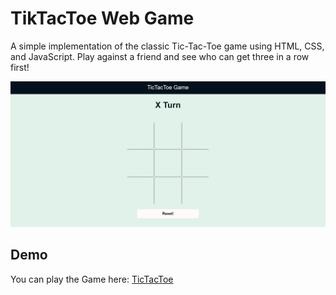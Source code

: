# TikTacToe Web Game
A simple implementation of the classic Tic-Tac-Toe game using HTML, CSS, and JavaScript. Play against a friend and see who can get three in a row first!

![Capture](./assets/game.png)

## Demo
You can play the Game here: [TicTacToe](https://dilkhan-1.github.io/PRODIGY_WD_03/)
